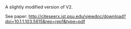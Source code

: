 A slightly modified version of V2.

See paper: http://citeseerx.ist.psu.edu/viewdoc/download?doi=10.1.1.103.5615&rep=rep1&type=pdf
